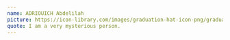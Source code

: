 ```yaml
---
name: ADRIOUICH Abdelilah
picture: https://icon-library.com/images/graduation-hat-icon-png/graduation-hat-icon-png-29.jpg
quote: I am a very mysterious person.
---
```

